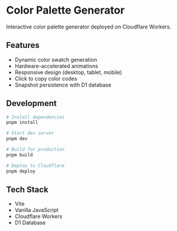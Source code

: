 # Color Palette Generator

Interactive color palette generator deployed on Cloudflare Workers.

## Features

- Dynamic color swatch generation
- Hardware-accelerated animations
- Responsive design (desktop, tablet, mobile)
- Click to copy color codes
- Snapshot persistence with D1 database

## Development

```bash
# Install dependencies
pnpm install

# Start dev server
pnpm dev

# Build for production
pnpm build

# Deploy to Cloudflare
pnpm deploy
```

## Tech Stack

- Vite
- Vanilla JavaScript
- Cloudflare Workers
- D1 Database
